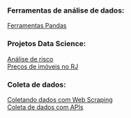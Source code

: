 
### Ferramentas de análise de dados:

<a href='https://github.com/dev-daniel-amorim/Analise_de_dados-Ferramentas'> Ferramentas Pandas </a><br>

### Projetos Data Science:

<a href='https://github.com/dev-daniel-amorim/Data_science-Analise-de-risco'> Análise de risco </a><br>
<a href='https://github.com/dev-daniel-amorim/DS-Machine_learning'> Preços de imóveis no RJ </a><br>

### Coleta de dados:

<a href='https://github.com/dev-daniel-amorim/Coleta_de_dados-WebScraping'> Coletando dados com Web Scraping </a><br>
<a href='https://github.com/dev-daniel-amorim/Coleta_de_dados-APIs'> Coleta de dados com APIs</a><br>
<a href='#'> </a><br>

